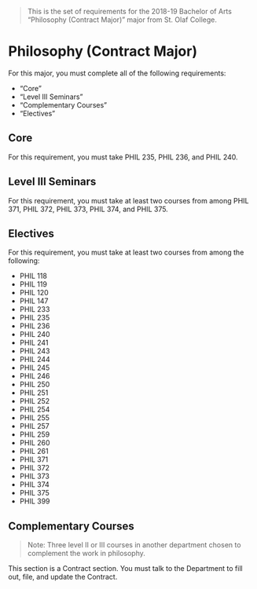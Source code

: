 > This is the set of requirements for the 2018-19 Bachelor of Arts “Philosophy
> (Contract Major)” major from St. Olaf College.

# Philosophy (Contract Major)
For this major, you must complete all of the following requirements:

- “Core”
- “Level III Seminars”
- “Complementary Courses”
- “Electives”

## Core
For this requirement, you must take PHIL 235, PHIL 236, and PHIL 240.


## Level III Seminars
For this requirement, you must take at least two courses from among PHIL 371, PHIL 372, PHIL 373, PHIL 374, and PHIL 375.


## Electives
For this requirement, you must take at least two courses from among the following:

- PHIL 118
- PHIL 119
- PHIL 120
- PHIL 147
- PHIL 233
- PHIL 235
- PHIL 236
- PHIL 240
- PHIL 241
- PHIL 243
- PHIL 244
- PHIL 245
- PHIL 246
- PHIL 250
- PHIL 251
- PHIL 252
- PHIL 254
- PHIL 255
- PHIL 257
- PHIL 259
- PHIL 260
- PHIL 261
- PHIL 371
- PHIL 372
- PHIL 373
- PHIL 374
- PHIL 375
- PHIL 399


## Complementary Courses
> Note: Three level II or III courses in another department chosen to complement
> the work in philosophy.

This section is a Contract section. You must talk to the Department to fill out,
file, and update the Contract.

